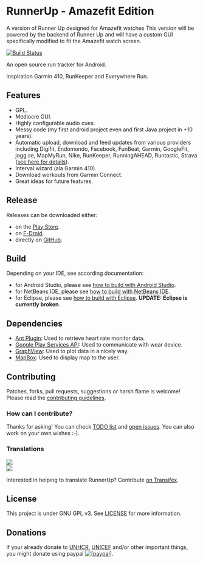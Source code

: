 RunnerUp - Amazefit Edition
========

A version of Runner Up designed for Amazefit watches
This version will be powered by the backend of Runner Up and will have a custom GUI specifically modified to fit the Amazefit watch screen.



[![Build Status](https://targetrunner.com/amazefit)](https://targetrunner.com/amazefit)

An open source run tracker for Android.

Inspiration Garmin 410, RunKeeper and Everywhere Run.

## Features

* GPL.
* Mediocre GUI.
* Highly configurable audio cues.
* Messy code (my first android project even and first Java project in +10 years).
* Automatic upload, download and feed updates from various providers including Digifit, Endomondo, Facebook, FunBeat, Garmin, GoogleFit, jogg.se, MapMyRun, Nike, RunKeeper, RunningAHEAD, Runtastic, Strava ([see here for details](SYNCHRONIZERS.md)).
* Interval wizard (ala Garmin 410).
* Download workouts from Garmin Connect.
* Great ideas for future features.

## Release
Releases can be downloaded either:

* on the [Play Store](https://play.google.com/store/apps/details?id=org.runnerup).
* on [F-Droid](https://f-droid.org/repository/browse/?fdid=org.runnerup).
* directly on [GitHub](https://github.com/jonasoreland/runnerup/releases/tag/v1.47).


## Build
Depending on your IDE, see according documentation:

* for Android Studio, please see [how to build with Android Studio](Documentation/howto-build-with-android-studio.txt).
* for NetBeans IDE, please see [how to build with NetBeans IDE](Documentation/howto-build-with-netbeans-ide.txt).
* for Eclipse, please see [how to build with Eclipse](Documentation/howto-build-with-eclipse.txt). __UPDATE: Eclipse is currently broken__.

## Dependencies
* [Ant Plugin](http://www.thisisant.com): Used to retrieve heart rate monitor data.
* [Google Play Services API](http://developer.android.com/google/play-services/index.html): Used to communicate with wear device.
* [GraphView](https://github.com/jjoe64/GraphView.git): Used to plot data in a nicely way.
* [MapBox](https://mapbox.com): Used to display map to the user.

## Contributing

Patches, forks, pull requests, suggestions or harsh flame is welcome!
Please read the [contributing guidelines](CONTRIBUTING.md).

### How can I contribute?

Thanks for asking! You can check [TODO list](TODO.md) and [open issues](https://github.com/jonasoreland/runnerup/issues). You can also work on your own wishes :-).

### Translations

<img border="0" src="https://www.transifex.com/projects/p/runner-up-android/resource/stringsxml/chart/image_png"/><br/><a target="_blank" href="https://www.transifex.com/projects/p/runner-up-android/resource/stringsxml/"><img border="0" src="https://ds0k0en9abmn1.cloudfront.net/static/charts/images/tx-logo-micro.646b0065fce6.png"/></a>

Interested in helping to translate RunnerUp? Contribute [on Transifex](https://www.transifex.com/projects/p/runner-up-android).

## License
This project is under GNU GPL v3. See [LICENSE](LICENSE.md) for more information.

## Donations
If your already donate to <a href="http://www.unhcr.org">UNHCR</a>, <a href="http://www.unicef.org/">UNICEF</a> and/or other important things, you might donate using paypal <a href="https://www.paypal.com/cgi-bin/webscr?cmd=_xclick&business=runnerup%2eandroid%40gmail%2ecom&lc=US&item_name=RunnerUp&button_subtype=services&currency_code=EUR&tax_rate=25%2e000&bn=PP%2dBuyNowBF%3abtn_buynow_LG%2egif%3aNonHosted"><img src="https://www.paypalobjects.com/en_US/i/btn/btn_donate_SM.gif" alt="[paypal]" /></a>.
